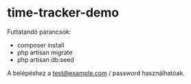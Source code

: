 # time-tracker-demo

Futtatandó parancsok:
- composer install
- php artisan migrate
- php artisan db:seed

A belépéshez a test@example.com / password használhatóak.

